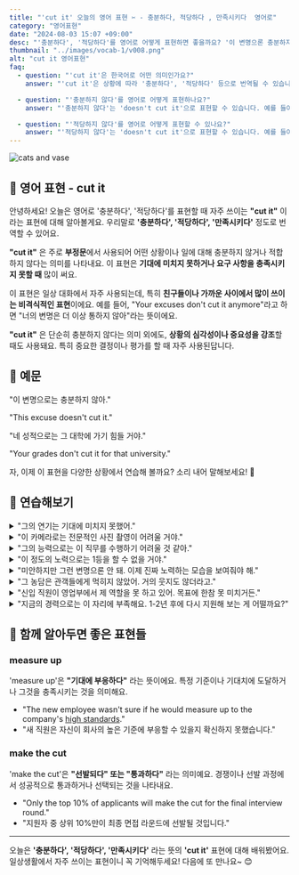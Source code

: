 ```yaml
---
title: "'cut it' 오늘의 영어 표현 ✂️ - 충분하다, 적당하다 , 만족시키다  영어로"
category: "영어표현"
date: "2024-08-03 15:07 +09:00"
desc: "'충분하다', '적당하다'를 영어로 어떻게 표현하면 좋을까요? '이 변명으론 충분하지 않아', '네 성적으론 그 대학에 가기 힘들 거야' 등을 영어로 표현하는 법을 배워봅시다. 다양한 예문을 통해서 연습하고 본인의 표현으로 만들어 보세요."
thumbnail: "../images/vocab-1/v008.png"
alt: "cut it 영어표현"
faq:
  - question: "'cut it'은 한국어로 어떤 의미인가요?"
    answer: "'cut it'은 상황에 따라 '충분하다', '적당하다' 등으로 번역될 수 있습니다. 주로 부정문에서 사용되어 '충분하지 않다', '적당하지 않다'의 의미로 쓰입니다. 예를 들어, 'This excuse doesn't cut it'은 '이 변명으론 충분하지 않아'라는 뜻입니다."

  - question: "'충분하지 않다'를 영어로 어떻게 표현하나요?"
    answer: "'충분하지 않다'는 'doesn't cut it'으로 표현할 수 있습니다. 예를 들어, '이 성적으론 충분하지 않아'는 'These grades don't cut it'으로 말할 수 있습니다."

  - question: "'적당하지 않다'를 영어로 어떻게 표현할 수 있나요?"
    answer: "'적당하지 않다'는 'doesn't cut it'으로 표현할 수 있습니다. 예를 들어, '이 옷은 정장 파티에 적당하지 않아'는 'This outfit doesn't cut it for a formal party'로 말할 수 있습니다."
---
```


![cats and vase](../images/vocab-1/v008-1.avif)

## 🌟 영어 표현 - cut it

안녕하세요! 오늘은 영어로 '충분하다', '적당하다'를 표현할 때 자주 쓰이는 **"cut it"** 이라는 표현에 대해 알아볼게요. 우리말로 **'충분하다', '적당하다', '만족시키다'** 정도로 번역할 수 있어요.

**"cut it"** 은 주로 **부정문**에서 사용되어 어떤 상황이나 일에 대해 충분하지 않거나 적합하지 않다는 의미를 나타내요. 이 표현은 **기대에 미치지 못하거나 요구 사항을 충족시키지 못할 때** 많이 써요.

이 표현은 일상 대화에서 자주 사용되는데, 특히 **친구들이나 가까운 사이에서 많이 쓰이는 비격식적인 표현**이에요. 예를 들어, "Your excuses don't cut it anymore"라고 하면 "너의 변명은 더 이상 통하지 않아"라는 뜻이에요.

**"cut it"** 은 단순히 충분하지 않다는 의미 외에도, **상황의 심각성이나 중요성을 강조**할 때도 사용돼요. 특히 중요한 결정이나 평가를 할 때 자주 사용된답니다.

## 📖 예문

"이 변명으로는 충분하지 않아."

"This excuse doesn't cut it."

"네 성적으로는 그 대학에 가기 힘들 거야."

"Your grades don't cut it for that university."

자, 이제 이 표현을 다양한 상황에서 연습해 볼까요? 소리 내어 말해보세요! 🎯

## 💬 연습해보기

<details>
<summary>"그의 연기는 기대에 미치지 못했어."</summary>
<span>"His performance didn't cut it."</span>
</details>

<details>
<summary>"이 카메라로는 전문적인 사진 촬영이 어려울 거야."</summary>
<span>"This camera won't cut it for <a href="/blog/in-english/333.professional/">professional</a> photography."</span>
</details>

<details>
<summary>"그의 능력으로는 이 직무를 수행하기 어려울 것 같아."</summary>
<span>"I don't think his skills will cut it for this position."</span>
</details>

<details>
<summary>"이 정도의 노력으로는 1등을 할 수 없을 거야."</summary>
<span>"This level of effort won't cut it if you want to be number one."</span>
</details>

<details>
<summary>"미안하지만 그런 변명으론 안 돼. 이제 진짜 노력하는 모습을 보여줘야 해."</summary>
<span>"I'm sorry, but your excuses don't cut it anymore. We need to see some real effort."</span>
</details>

<details>
<summary>"그 농담은 관객들에게 먹히지 않았어. 거의 웃지도 않더라고."</summary>
<span>"That joke didn't really cut it with the audience. They barely <a href="/blog/in-english/321.laugh/">laughed</a>."</span>
</details>

<details>
<summary>"신입 직원이 영업부에서 제 역할을 못 하고 있어. 목표에 한참 못 미치거든."</summary>
<span>"The new guy's not cutting it in the sales department. He's way behind on his targets."</span>
</details>

<details>
<summary>"지금의 경력으로는 이 자리에 부족해요. 1-2년 후에 다시 지원해 보는 게 어떨까요?"</summary>
<span>"Your current experience doesn't quite cut it for this position. Maybe try applying again in a year or two."</span>
</details>

## 🤝 함께 알아두면 좋은 표현들

### measure up

'measure up'은 **"기대에 부응하다"** 라는 뜻이에요. 특정 기준이나 기대치에 도달하거나 그것을 충족시키는 것을 의미해요.

- "The new employee wasn't sure if he would measure up to the company's [high standards](/blog/in-english/096.high-standards/)."
- "새 직원은 자신이 회사의 높은 기준에 부응할 수 있을지 확신하지 못했습니다."

### make the cut

'make the cut'은 **"선발되다" 또는 "통과하다"** 라는 의미예요. 경쟁이나 선발 과정에서 성공적으로 통과하거나 선택되는 것을 나타내요.

- "Only the top 10% of applicants will make the cut for the final interview round."
- "지원자 중 상위 10%만이 최종 면접 라운드에 선발될 것입니다."

---

오늘은 **'충분하다', '적당하다', '만족시키다'** 라는 뜻의 **'cut it'** 표현에 대해 배워봤어요. 일상생활에서 자주 쓰이는 표현이니 꼭 기억해두세요! 다음에 또 만나요~ 😊
